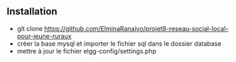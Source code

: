 ## Installation

- git clone https://github.com/ElminaRanaivo/projet8-reseau-social-local-pour-jeune-ruraux
- créer la base mysql et importer le fichier sql dans le dossier database
- mettre à jour le fichier elgg-config/settings.php
